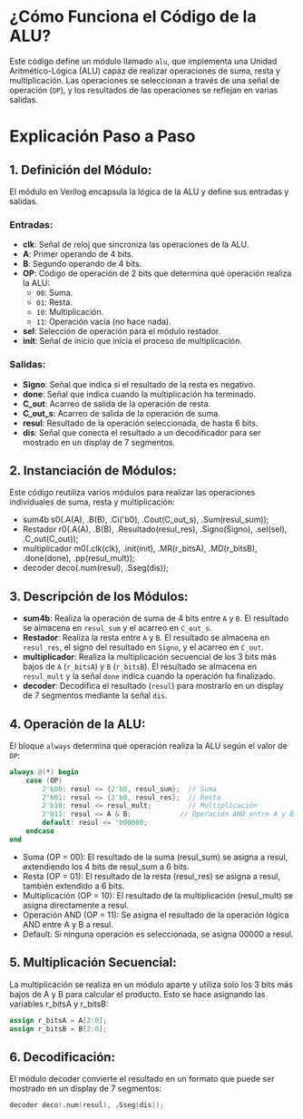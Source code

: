 
# ¿Cómo Funciona el Código de la ALU?

Este código define un módulo llamado `alu`, que implementa una Unidad Aritmético-Lógica (ALU) capaz de realizar operaciones de suma, resta y multiplicación. Las operaciones se seleccionan a través de una señal de operación (`OP`), y los resultados de las operaciones se reflejan en varias salidas.

# Explicación Paso a Paso

## 1. Definición del Módulo:

El módulo en Verilog encapsula la lógica de la ALU y define sus entradas y salidas.

### Entradas:

+ **clk**: Señal de reloj que sincroniza las operaciones de la ALU.
+ **A**: Primer operando de 4 bits.
+ **B**: Segundo operando de 4 bits.
+ **OP**: Código de operación de 2 bits que determina qué operación realiza la ALU:
  - `00`: Suma.
  - `01`: Resta.
  - `10`: Multiplicación.
  - `11`: Operación vacía (no hace nada).
+ **sel**: Selección de operación para el módulo restador.
+ **init**: Señal de inicio que inicia el proceso de multiplicación.

### Salidas:

+ **Signo**: Señal que indica si el resultado de la resta es negativo.
+ **done**: Señal que indica cuando la multiplicación ha terminado.
+ **C_out**: Acarreo de salida de la operación de resta.
+ **C_out_s**: Acarreo de salida de la operación de suma.
+ **resul**: Resultado de la operación seleccionada, de hasta 6 bits.
+ **dis**: Señal que conecta el resultado a un decodificador para ser mostrado en un display de 7 segmentos.

## 2. Instanciación de Módulos:

Este código reutiliza varios módulos para realizar las operaciones individuales de suma, resta y multiplicación:

+ sum4b s0(.A(A), .B(B), .Ci('b0), .Cout(C_out_s), .Sum(resul_sum));
+ Restador r0(.A(A), .B(B), .Resultado(resul_res), .Signo(Signo), .sel(sel), .C_out(C_out));
+ multiplicador m0(.clk(clk), .init(init), .MR(r_bitsA), .MD(r_bitsB), .done(done), .pp(resul_mult));
+ decoder deco(.num(resul), .Sseg(dis));

## 3. Descripción de los Módulos:

- **sum4b**: Realiza la operación de suma de 4 bits entre `A` y `B`. El resultado se almacena en `resul_sum` y el acarreo en `C_out_s`.
- **Restador**: Realiza la resta entre `A` y `B`. El resultado se almacena en `resul_res`, el signo del resultado en `Signo`, y el acarreo en `C_out`.
- **multiplicador**: Realiza la multiplicación secuencial de los 3 bits más bajos de `A` (`r_bitsA`) y `B` (`r_bitsB`). El resultado se almacena en `resul_mult` y la señal `done` indica cuando la operación ha finalizado.
- **decoder**: Decodifica el resultado (`resul`) para mostrarlo en un display de 7 segmentos mediante la señal `dis`.

## 4. Operación de la ALU:

El bloque `always` determina qué operación realiza la ALU según el valor de `OP`:

```verilog
always @(*) begin
	case (OP)
		2'b00: resul <= {2'b0, resul_sum};  // Suma
		2'b01: resul <= {2'b0, resul_res};  // Resta
		2'b10: resul <= resul_mult;         // Multiplicación
		2'b11: resul <= A & B;            // Operación AND entre A y B
		default: resul <= 'b00000;
	endcase
end
```

+ Suma (OP = 00): El resultado de la suma (resul_sum) se asigna a resul, extendiendo los 4 bits de resul_sum a 6 bits.
+ Resta (OP = 01): El resultado de la resta (resul_res) se asigna a resul, también extendido a 6 bits.
+ Multiplicación (OP = 10): El resultado de la multiplicación (resul_mult) se asigna directamente a resul.
+ Operación AND (OP = 11): Se asigna el resultado de la operación lógica AND entre A y B a resul.
+ Default: Si ninguna operación es seleccionada, se asigna 00000 a resul.

## 5. Multiplicación Secuencial:
La multiplicación se realiza en un módulo aparte y utiliza solo los 3 bits más bajos de A y B para calcular el producto. Esto se hace asignando las variables r_bitsA y r_bitsB:
```verilog
assign r_bitsA = A[2:0];
assign r_bitsB = B[2:0];
```
## 6. Decodificación:
El módulo decoder convierte el resultado en un formato que puede ser mostrado en un display de 7 segmentos:
```verilog
decoder deco(.num(resul), .Sseg(dis));
```










